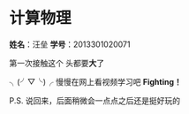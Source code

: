 # **计算物理**
**姓名**：汪垒
**学号**：2013301020071

第一次接触这个  头都要**大**了

╮(╯▽╰)╭    慢慢在网上看视频学习吧      **Fighting！**

P.S. 说回来，后面稍微会一点点之后还是挺好玩的



